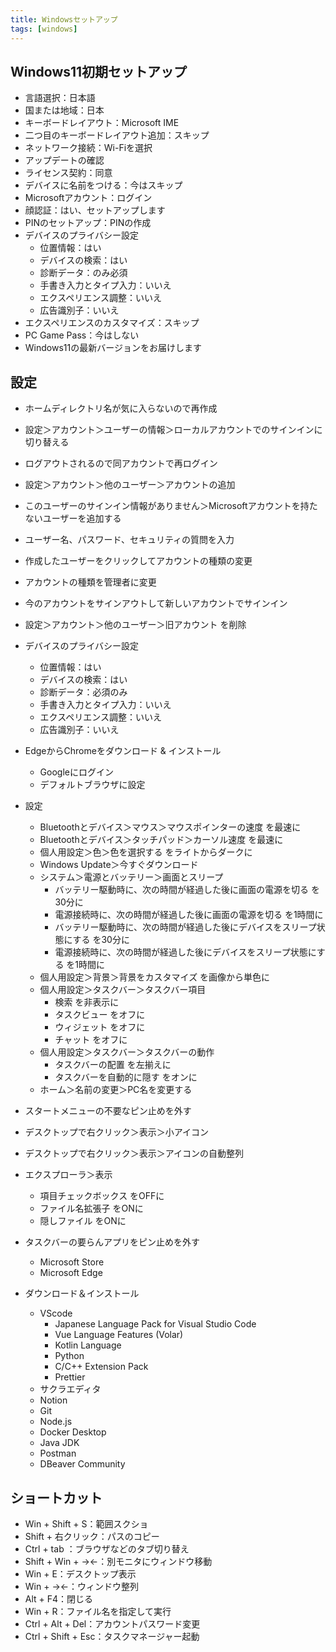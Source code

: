 ```yaml
---
title: Windowsセットアップ
tags: [windows]
---
```


## Windows11初期セットアップ

* 言語選択：日本語
* 国または地域：日本
* キーボードレイアウト：Microsoft IME
* 二つ目のキーボードレイアウト追加：スキップ
* ネットワーク接続：Wi-Fiを選択
* アップデートの確認
* ライセンス契約：同意
* デバイスに名前をつける：今はスキップ
* Microsoftアカウント：ログイン
* 顔認証：はい、セットアップします
* PINのセットアップ：PINの作成
* デバイスのプライバシー設定
    * 位置情報：はい
    * デバイスの検索：はい
    * 診断データ：のみ必須
    * 手書き入力とタイプ入力：いいえ
    * エクスペリエンス調整：いいえ
    * 広告識別子：いいえ
* エクスペリエンスのカスタマイズ：スキップ
* PC Game Pass：今はしない
* Windows11の最新バージョンをお届けします


## 設定

* ホームディレクトリ名が気に入らないので再作成
* 設定＞アカウント＞ユーザーの情報＞ローカルアカウントでのサインインに切り替える
* ログアウトされるので同アカウントで再ログイン
* 設定＞アカウント＞他のユーザー＞アカウントの追加
* このユーザーのサインイン情報がありません＞Microsoftアカウントを持たないユーザーを追加する
* ユーザー名、パスワード、セキュリティの質問を入力
* 作成したユーザーをクリックしてアカウントの種類の変更
* アカウントの種類を管理者に変更
* 今のアカウントをサインアウトして新しいアカウントでサインイン
* 設定＞アカウント＞他のユーザー＞旧アカウント を削除

* デバイスのプライバシー設定
    * 位置情報：はい
    * デバイスの検索：はい
    * 診断データ：必須のみ
    * 手書き入力とタイプ入力：いいえ
    * エクスペリエンス調整：いいえ
    * 広告識別子：いいえ



* EdgeからChromeをダウンロード & インストール
    * Googleにログイン
    * デフォルトブラウザに設定




* 設定
    * Bluetoothとデバイス＞マウス＞マウスポインターの速度 を最速に
    * Bluetoothとデバイス＞タッチパッド＞カーソル速度 を最速に
    * 個人用設定＞色＞色を選択する をライトからダークに
    * Windows Update＞今すぐダウンロード
    * システム＞電源とバッテリー＞画面とスリープ
        * バッテリー駆動時に、次の時間が経過した後に画面の電源を切る を30分に
        * 電源接続時に、次の時間が経過した後に画面の電源を切る を1時間に
        * バッテリー駆動時に、次の時間が経過した後にデバイスをスリープ状態にする を30分に
        * 電源接続時に、次の時間が経過した後にデバイスをスリープ状態にする を1時間に
    * 個人用設定＞背景＞背景をカスタマイズ を画像から単色に
    * 個人用設定＞タスクバー＞タスクバー項目
        * 検索 を非表示に
        * タスクビュー をオフに
        * ウィジェット をオフに
        * チャット をオフに
    * 個人用設定＞タスクバー＞タスクバーの動作
        * タスクバーの配置 を左揃えに
        * タスクバーを自動的に隠す をオンに
    * ホーム＞名前の変更＞PC名を変更する
* スタートメニューの不要なピン止めを外す
* デスクトップで右クリック＞表示＞小アイコン
* デスクトップで右クリック＞表示＞アイコンの自動整列
* エクスプローラ＞表示
    * 項目チェックボックス をOFFに
    * ファイル名拡張子 をONに
    * 隠しファイル をONに
* タスクバーの要らんアプリをピン止めを外す
    * Microsoft Store
    * Microsoft Edge
* ダウンロード＆インストール
    * VScode
        * Japanese Language Pack for Visual Studio Code
        * Vue Language Features (Volar)
        * Kotlin Language
        * Python
        * C/C++ Extension Pack
        * Prettier
    * サクラエディタ
    * Notion
    * Git
    * Node.js
    * Docker Desktop
    * Java JDK
    * Postman
    * DBeaver Community



## ショートカット

- Win + Shift + S：範囲スクショ
- Shift + 右クリック：パスのコピー
- Ctrl + tab ：ブラウザなどのタブ切り替え
- Shift + Win + →←：別モニタにウィンドウ移動
- Win + E：デスクトップ表示
- Win + →←：ウィンドウ整列
- Alt + F4：閉じる
- Win + R：ファイル名を指定して実行
- Ctrl + Alt + Del：アカウントパスワード変更
- Ctrl + Shift + Esc：タスクマネージャー起動